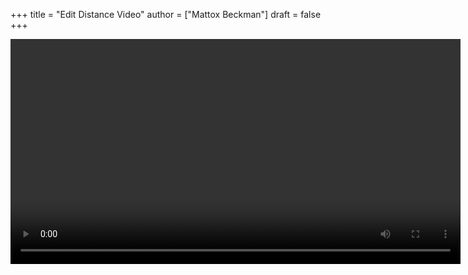 +++
title = "Edit Distance Video"
author = ["Mattox Beckman"]
draft = false
+++

<video id="my-video" controls preload="auto" width="720" data-setup="playbackRates: [0.5,1,1.5,2]">

<source type="video/mp4" src="/videos/EditDistance.mp4"}></source>

</video>
